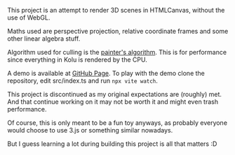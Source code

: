 This project is an attempt to render 3D scenes in HTMLCanvas, without the use of WebGL.

Maths used are perspective projection, relative coordinate frames and some other linear algebra stuff.

Algorithm used for culling is the [painter's algorithm](https://en.wikipedia.org/wiki/Painter's_algorithm).
This is for performance since everything in Kolu is rendered by the CPU.

A demo is available at [GitHub Page](https://carbonicsoda.github.io/kolu/).
To play with the demo clone the repository, edit src/index.ts and run `npx vite watch`.

This project is discontinued as my original expectations are (roughly) met.  
And that continue working on it may not be worth it and might even trash performance.

Of course, this is only meant to be a fun toy anyways,
as probably everyone would choose to use 3.js or something similar nowadays.

But I guess learning a lot during building this project is all that matters :D
